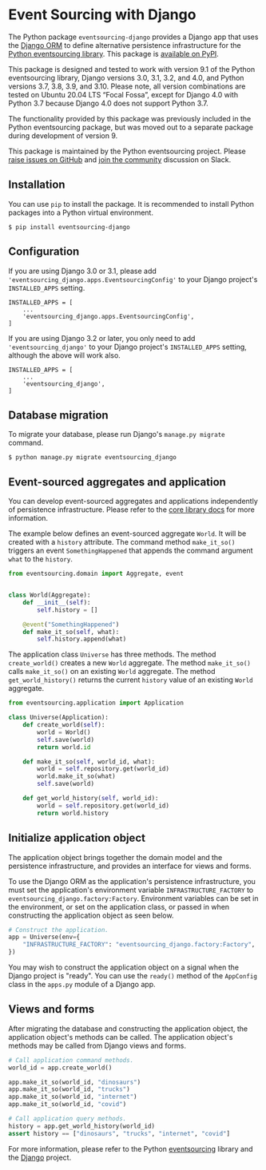 # Event Sourcing with Django

The Python package `eventsourcing-django` provides a Django app
that uses the [Django ORM](https://www.djangoproject.com/)
to define alternative persistence infrastructure for the
[Python eventsourcing library](https://github.com/pyeventsourcing/eventsourcing).
This package is [available on PyPI](https://pypi.org/project/eventsourcing-django/).

This package is designed and tested to work with version 9.1 of
the Python eventsourcing library, Django versions 3.0, 3.1,
3.2, and 4.0, and Python versions 3.7, 3.8, 3.9, and 3.10.
Please note, all version combinations are tested on Ubuntu
20.04 LTS “Focal Fossa”, except for Django 4.0 with Python 3.7
because Django 4.0 does not support Python 3.7.

The functionality provided by this package was previously included
in the Python eventsourcing package, but was moved out to a separate
package during development of version 9.

This package is maintained by the Python eventsourcing project.
Please [raise issues on GitHub](https://github.com/pyeventsourcing/eventsourcing-django/issues)
and [join the community](https://join.slack.com/t/eventsourcinginpython/shared_invite/enQtMjczNTc2MzcxNDI0LTJjMmJjYTc3ODQ3M2YwOTMwMDJlODJkMjk3ZmE1MGYyZDM4MjIxODZmYmVkZmJkODRhZDg5N2MwZjk1YzU3NmY)
discussion on Slack.


## Installation

You can use `pip` to install the package. It is recommended to install
Python packages into a Python virtual environment.

    $ pip install eventsourcing-django


## Configuration

If you are using Django 3.0 or 3.1, please add
`'eventsourcing_django.apps.EventsourcingConfig'` to your Django
project's `INSTALLED_APPS` setting.

    INSTALLED_APPS = [
        ...
        'eventsourcing_django.apps.EventsourcingConfig',
    ]


If you are using Django 3.2 or later, you only need to add `'eventsourcing_django'`
to your Django project's `INSTALLED_APPS` setting, although the above will work also.

    INSTALLED_APPS = [
        ...
        'eventsourcing_django',
    ]


## Database migration

To migrate your database, please run Django's `manage.py migrate` command.

    $ python manage.py migrate eventsourcing_django


## Event-sourced aggregates and application

You can develop event-sourced aggregates and applications
independently of persistence infrastructure. Please refer
to the [core library docs](https://eventsourcing.readthedocs.io/)
for more information.

The example below defines an event-sourced aggregate `World`. It
will be created with a `history` attribute. The command method
`make_it_so()` triggers an event `SomethingHappened`
that appends the command argument `what` to the `history`.

```python
from eventsourcing.domain import Aggregate, event


class World(Aggregate):
    def __init__(self):
        self.history = []

    @event("SomethingHappened")
    def make_it_so(self, what):
        self.history.append(what)
```

The application class `Universe` has three methods. The method `create_world()`
creates a new `World` aggregate. The method `make_it_so()` calls `make_it_so()`
on an existing `World` aggregate. The method `get_world_history()`
returns the current `history` value of an existing `World` aggregate.

```python
from eventsourcing.application import Application

class Universe(Application):
    def create_world(self):
        world = World()
        self.save(world)
        return world.id

    def make_it_so(self, world_id, what):
        world = self.repository.get(world_id)
        world.make_it_so(what)
        self.save(world)

    def get_world_history(self, world_id):
        world = self.repository.get(world_id)
        return world.history
```


## Initialize application object

The application object brings together the domain model and the
persistence infrastructure, and provides an interface for views
and forms.

To use the Django ORM as the application's persistence infrastructure,
you must set the application's environment variable
`INFRASTRUCTURE_FACTORY` to `eventsourcing_django.factory:Factory`.
Environment variables can be set in the environment, or set on the
application class, or passed in when constructing the application
object as seen below.

```python
# Construct the application.
app = Universe(env={
    "INFRASTRUCTURE_FACTORY": "eventsourcing_django.factory:Factory",
})
```

You may wish to construct the application object on a signal
when the Django project is "ready". You can use the `ready()`
method of the `AppConfig` class in the `apps.py` module of a
Django app.


## Views and forms

After migrating the database and constructing the application object,
the application object's methods can be called. The application object's
methods may be called from Django views and forms.

```python
# Call application command methods.
world_id = app.create_world()

app.make_it_so(world_id, "dinosaurs")
app.make_it_so(world_id, "trucks")
app.make_it_so(world_id, "internet")
app.make_it_so(world_id, "covid")

# Call application query methods.
history = app.get_world_history(world_id)
assert history == ["dinosaurs", "trucks", "internet", "covid"]
```

For more information, please refer to the Python
[eventsourcing](https://github.com/johnbywater/eventsourcing) library
and the [Django](https://www.djangoproject.com/) project.
